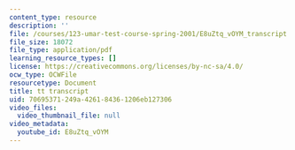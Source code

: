 ```yaml
---
content_type: resource
description: ''
file: /courses/123-umar-test-course-spring-2001/E8uZtq_vOYM_transcript.pdf
file_size: 18072
file_type: application/pdf
learning_resource_types: []
license: https://creativecommons.org/licenses/by-nc-sa/4.0/
ocw_type: OCWFile
resourcetype: Document
title: tt transcript
uid: 70695371-249a-4261-8436-1206eb127306
video_files:
  video_thumbnail_file: null
video_metadata:
  youtube_id: E8uZtq_vOYM
---
```

